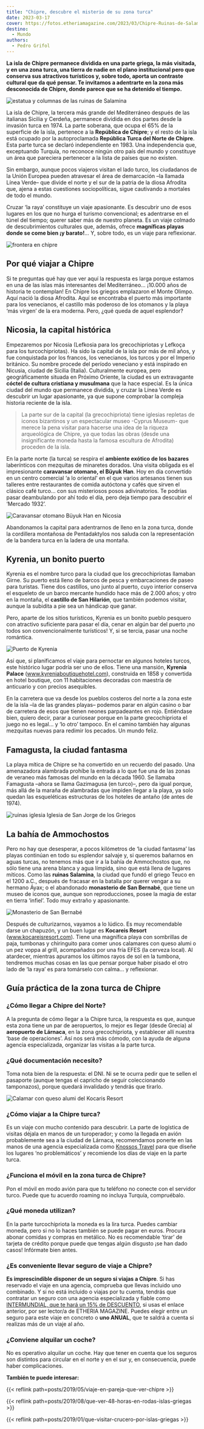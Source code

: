 ```yaml
---
title: "Chipre, descubre el misterio de su zona turca"
date: 2023-03-17
cover: https://fotos.etheriamagazine.com/2023/03/Chipre-Ruinas-de-Salamina.jpg
destino: 
  - Mundo
authors: 
  - Pedro Grifol
---
```


**La isla de Chipre permanece dividida en una parte griega, la más visitada, y en una 
zona turca, una tierra de nadie en el plano institucional pero que conserva sus 
atractivos turísticos y, sobre todo, aporta un contraste cultural que da qué pensar. Te 
invitamos a adentrarte en la zona más desconocida de Chipre, donde parece que se ha 
detenido el tiempo.** 

![estatua y columnas de las ruinas de Salamina](https://fotos.etheriamagazine.com/2023/03/Chipre-Ruinas-de-Salamina.jpg "Las ruinas de Salamina están en la parte turca de Chipre. © Pedro Grifol.")

La isla de Chipre, la tercera más grande del Mediterráneo después de las italianas 
Sicilia y Cerdeña, permanece dividida en dos partes desde la invasión turca en 1974. La 
parte soberana, que ocupa el 65% de la superficie de la isla, pertenece a la **República 
de Chipre**; y el resto de la isla está ocupado por la autoproclamada **República Turca 
del Norte de Chipre**. Esta parte turca se declaró independiente en 1983. Una 
independencia que, exceptuando Turquía, no reconoce ningún otro país del mundo y 
constituye un área que pareciera pertenecer a la lista de países que no existen. 

Sin embargo, aunque pocos viajeros visitan el lado turco, los ciudadanos de la Unión 
Europea pueden atravesar el área de demarcación –la llamada Línea Verde– que divide el 
norte y el sur de la patria de la diosa Afrodita que, ajena a estas cuestiones 
sociopolíticas, sigue cautivando a mortales de todo el mundo. 

Cruzar ‘la raya’ constituye un viaje apasionante. Es descubrir uno de esos lugares en 
los que no hurga el turismo convencional; es adentrarse en el túnel del tiempo; querer 
saber más de nuestro planeta. Es un viaje colmado de descubrimientos culturales que, 
además, ofrece **magníficas playas donde se come bien ¡y barato!**… Y, sobre todo, es un 
viaje para reflexionar. 

![frontera en chipre](https://fotos.etheriamagazine.com/2023/03/chipre-Lefkosia-Linea-Verde.jpg "La Línea Verde que separa el Chipre griego de la zona turca. © PG")

## Por qué viajar a Chipre

Si te preguntas qué hay que ver aquí la respuesta es larga porque estamos en una de las 
islas más interesantes del Mediterráneo… ¡10.000 años de historia te contemplan! En 
Chipre los griegos emplazaron el Monte Olimpo. Aquí nació la diosa Afrodita. Aquí se 
encontraba el puerto más importante para los venecianos, el castillo más poderoso de los 
otomanos y la playa ‘más virgen’ de la era moderna. Pero, ¿qué queda de aquel esplendor? 

## Nicosia, la capital histórica

Empezaremos por Nicosia (Lefkosia para los grecochipriotas y Lefkoça para los 
turcochipriotas). Ha sido la capital de la isla por más de mil años, y fue conquistada 
por los francos, los venecianos, los turcos y por el Imperio británico. Su nombre 
procede del período veneciano y está inspirado en Nicusia, ciudad de Sicilia (Italia). 
Culturalmente europea, pero geográficamente situada en Próximo Oriente, la ciudad es un 
extravagante **cóctel de cultura cristiana y musulmana** que la hace especial. Es la 
única ciudad del mundo que permanece dividida, y cruzar la Línea Verde es descubrir un 
lugar apasionante, ya que supone comprobar la compleja historia reciente de la isla. 

> La parte sur de la capital (la grecochipriota) tiene iglesias repletas de iconos 
> bizantinos y un espectacular museo -Cyprus Museum- que merece la pena visitar para 
> hacerse una idea de la riqueza arqueológica de Chipre, ya que todas las obras (desde una 
> insignificante moneda hasta la famosa escultura de Afrodita) proceden de la isla. 

En la parte norte (la turca) se respira el **ambiente exótico de los bazares** 
laberínticos con mezquitas de minaretes dorados. Una visita obligada es el impresionante 
**caravansar otomano, el Büyuk Han**. Hoy en día convertido en un centro comercial ‘a lo 
oriental’ en el que varios artesanos tienen sus talleres entre restaurantes de comida 
autóctona y cafés que sirven el clásico café turco… con sus misteriosos posos 
adivinatorios. Te podrías pasar deambulando por ahí todo el día, pero deja tiempo para 
descubrir el ‘Mercado 1932’. 

![Caravansar otomano Büyuk Han en Nicosia](https://fotos.etheriamagazine.com/2023/03/Chipre-Lefkosia-Caravansar.jpg "Caravansar otomano Büyuk Han. © PG")

Abandonamos la capital para adentrarnos de lleno en la zona turca, donde la cordillera 
montañosa de Pentadaktylos nos saluda con la representación de la bandera turca en la 
ladera de una montaña. 

## Kyrenia, un bonito puerto

Kyrenia es el nombre turco para la ciudad que los grecochipriotas llamaban Girne. Su 
puerto está lleno de barcos de pesca y embarcaciones de paseo para turistas. Tiene dos 
castillos, uno junto al puerto, cuyo interior conserva el esqueleto de un barco mercante 
hundido hace más de 2.000 años; y otro en la montaña, el **castillo de San Hilarión**, 
que también podemos visitar, aunque la subidita a pie sea un hándicap que ganar. 

Pero, aparte de los sitios turísticos, Kyrenia es un bonito pueblo pesquero con 
atractivo suficiente para pasar el día, cenar en algún bar del puerto ¡no todos son 
convencionalmente turísticos! Y, si se tercia, pasar una noche romántica. 

![Puerto de Kyrenia](https://fotos.etheriamagazine.com/2023/03/chipre-Puerto-de-Kyrenia.jpg "Puerto de Kyrenia. © PG")

Así que, si planificamos el viaje para pernoctar en algunos hoteles turcos, este 
histórico lugar podría ser uno de ellos. Tiene una mansión, **Kyrenia Palace** 
(www.kyreniaboutiquehotel.com), construida en 1858 y convertida en hotel boutique, con 
11 habitaciones decoradas con maestría de anticuario y con precios asequibles. 

En la carretera que va desde los pueblos costeros del norte a la zona este de la isla 
–la de las grandes playas– podemos parar en algún casino o bar de carretera de esos que 
tienen neones parpadeantes en rojo. Entiéndase bien, quiero decir, parar a curiosear 
porque en la parte grecochipriota el juego no es legal… y ‘lo otro’ tampoco. En el 
camino también hay algunas mezquitas nuevas para redimir los pecados. Un mundo feliz. 

## Famagusta, la ciudad fantasma

La playa mítica de Chipre se ha convertido en un recuerdo del pasado. Una amenazadora 
alambrada prohíbe la entrada a lo que fue una de las zonas de veraneo más famosas del 
mundo en la década 1960. Se llamaba Famagusta –ahora se llama Gazimagusa (en turco)–, 
pero da igual porque, más allá de la maraña de alambradas que impiden llegar a la playa, 
ya solo quedan las esqueléticas estructuras de los hoteles de antaño (de antes de 1974). 

![ruinas iglesia Iglesia de San Jorge de los Griegos](https://fotos.etheriamagazine.com/2023/03/Chipre-Famagusta-Iglesia-de-San-Jorge-de-los-Griegos.jpg "Iglesia de San Jorge de los Griegos en la ciudad fantasma de Famagusta. © PG")

## La bahía de Ammochostos

Pero no hay que desesperar, a pocos kilómetros de ‘la ciudad fantasma’ las playas 
continúan en todo su esplendor salvaje y, si queremos bañarnos en aguas turcas, no 
tenemos más que ir a la bahía de Ammochostos que, no sólo tiene una arena blanca y agua 
límpida, sino que está llena de lugares míticos. Como las **ruinas Salamina**, la ciudad 
que fundó el griego Teuco en el 1200 a.C., después de fracasar en la batalla por querer 
vengar a su hermano Áyax; o el abandonado **monasterio de San Bernabé**, que tiene un 
museo de iconos que, aunque son reproducciones, posee la magia de estar en tierra 
‘infiel’. Todo muy extraño y apasionante. 

![Monasterio de San Bernabé](https://fotos.etheriamagazine.com/2023/03/Chipre-Monasterio-San-Bernabe.jpg "Monasterio de San Bernabé. © PG")

Después de culturizarnos, vayamos a lo lúdico. Es muy recomendable darse un chapuzón, y 
un buen lugar es **Kocareis Resort** (www.kocareisresort.com). Tiene una magnífica playa 
con sombrillas de paja, tumbonas y chiringuito para comer unos calamares con queso alumi 
o un pez voppa al grill, acompañados por una fría EFES (la cerveza local). Al atardecer, 
mientras apuramos los últimos rayos de sol en la tumbona, tendremos muchas cosas en las 
que pensar porque haber pisado el otro lado de ‘la raya’ es para tomárselo con calma… y 
reflexionar. 

## Guía práctica de la zona turca de Chipre

### ¿Cómo llegar a Chipre del Norte?

A la pregunta de cómo llegar a la Chipre turca, la respuesta es que, aunque esta zona 
tiene un par de aeropuertos, lo mejor es llegar (desde Grecia) al **aeropuerto de 
Lárnaca**, en la zona grecochipriota, y establecer allí nuestra ‘base de operaciones’. 
Así nos será más cómodo, con la ayuda de alguna agencia especializada, organizar las 
visitas a la parte turca. 

### ¿Qué documentación necesito?

Toma nota bien de la respuesta: el DNI. Ni se te ocurra pedir que te sellen el pasaporte 
(aunque tengas el capricho de seguir coleccionando tamponazos), porque quedará 
invalidado y tendrás que tirarlo. 

![Calamar con queso alumi del Kocaris Resort](https://fotos.etheriamagazine.com/2023/03/chipre-Calamar-con-queso-alumi-Kocaris-Resort.jpg "Calamar con queso alumi del Kocaris Resort. © PG")

### ¿Cómo viajar a la Chipre turca?

Es un viaje con mucho contenido para descubrir. La parte de logística de visitas déjala 
en manos de un turoperador; y como la llegada en avión probablemente sea a la ciudad de 
Lárnaca, recomendamos ponerte en las manos de una agencia especializada como [Knossos 
Travel](http://www.knossostravel.com.cy) para que diseñe los lugares ‘no problemáticos’ 
y recomiende los días de viaje en la parte turca. 

### ¿Funciona el móvil en la zona turca de Chipre?

Pon el móvil en modo avión para que tu teléfono no conecte con el servidor turco. Puede 
que tu acuerdo roaming no incluya Turquía, compruébalo. 

### ¿Qué moneda utilizan?

En la parte turcochipriota la moneda es la lira turca. Puedes cambiar moneda, pero si no 
lo haces también se puede pagar en euros. Procura abonar comidas y compras en metálico. 
No es recomendable ‘tirar’ de tarjeta de crédito porque puede que tengas algún disgusto 
¡se han dado casos! Infórmate bien antes. 

### ¿Es conveniente llevar seguro de viaje a Chipre?

**Es imprescindible disponer de un seguro si viajas a Chipre**. Si has reservado el 
viaje en una agencia, comprueba que llevas incluido uno combinado. Y si no está incluido 
o viajas por tu cuenta, tendrás que contratar un seguro con una agencia especializada y 
fiable como [INTERMUNDIAL, que te hará un 15% de 
DESCUENTO](https://clk.tradedoubler.com/click?p=281568&a=3132464&url=https%3A%2F%2Fwww.intermundial.es%2Fafiliados%2Fseguros-de-viaje-recomendado%3Ftduid%3Da2505c6202eb9ec08ada064bcce8aa48%26utm_source%3DTradedoubler%26utm_medium%3D1%26utm_campaign%3DGeneral%26utm_content%3D3132464%26utm_term%3D3132464), 
si usas el enlace anterior, por ser lector/a de ETHERIA MAGAZINE. Puedes elegir entre un 
seguro para este viaje en concreto o **uno ANUAL**, que te saldrá a cuenta si realizas 
más de un viaje al año. 

### ¿Conviene alquilar un coche?

No es operativo alquilar un coche. Hay que tener en cuenta que los seguros son distintos 
para circular en el norte y en el sur y, en consecuencia, puede haber complicaciones. 

**También te puede interesar:** 

{{< reflink path=posts/2019/05/viaje-en-pareja-que-ver-chipre >}} 

{{< reflink path=posts/2019/08/que-ver-48-horas-en-rodas-islas-griegas >}} 

{{< reflink path=posts/2019/01/que-visitar-crucero-por-islas-griegas >}}

